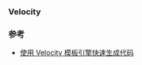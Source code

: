 ### Velocity

### 参考
* [使用 Velocity 模板引擎快速生成代码](https://www.ibm.com/developerworks/cn/java/j-lo-velocity1/)
